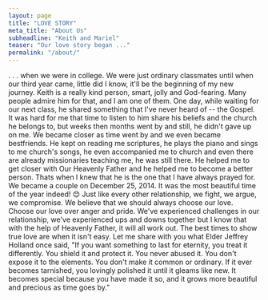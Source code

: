```yaml
---
layout: page
title: "LOVE STORY"
meta_title: "About Us"
subheadline: "Keith and Mariel"
teaser: "Our love story began ..."
permalink: "/about/"
---
```

. . . when we were in college. We were just ordinary classmates until when our third year came, little did I know, it'll be the beginning of my new journey. 
   Keith is a really kind person, smart, jolly and God-fearing. Many people admire him for that, and I am one of them. One day, while waiting for our next class, he shared something that I've never heard of -- the Gospel. It was hard for me that time to listen to him share his beliefs and the church he belongs to, but weeks then months went by and still, he didn't gave up on me. We became closer as time went by and we even became bestfriends. He kept on reading me scriptures, he plays the piano and sings to me church's songs, he even accompanied me to  church and even there are already missionaries teaching me, he was still there. He helped me to get closer with Our Heavenly Father and he helped me to become a better person. Thats when I knew that he is the one that I have always prayed for.
   We became a couple on December 25, 2014. It was the most beautiful time of the year indeed! 😊 Just like every other relationship, we fight, we argue, we compromise. We believe that we should always choose our love. Choose our love over anger and pride. We've experienced challenges in our relationship, we've experienced ups and downs together but I know that with the help of Heavenly Father, it will all work out. 
   The best times to show true love are when it isn't easy. Let me share with you what Elder Jeffrey Holland once said, "If you want something to last for eternity, you treat it differently. You shield it and protect it. You never abused it. You don't expose it to the elements. You don't make it common or ordinary. If it ever becomes tarnished, you lovingly polished it until it gleams like new. It becomes special because you have made it so, and it grows more beautiful and precious as time goes by."



